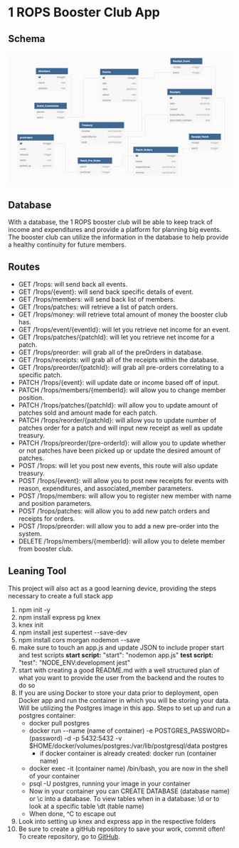 # 1 ROPS Booster Club App

## Schema
![Schema Image](./data/schema.png)

## Database
With a database, the 1 ROPS booster club will be able to keep track of income and expenditures and provide a platform for planning big events. The booster club can utilize the information in the database to help provide a healthy continuity for future members.

## Routes
* GET /1rops: will send back all events.
* GET /1rops/{event}: will send back specific details of event.
* GET /1rops/members: will send back list of members.
* GET /1rops/patches: will retrieve a list of patch orders.
* GET /1rops/money: will retrieve total amount of money the booster club has.
* GET /1rops/event/{eventId}: will let you retrieve net income for an event.
* GET /1rops/patches/{patchId}: will let you retrieve net income for a patch.
* GET /1rops/preorder: will grab all of the preOrders in database.
* GET /1rops/receipts: will grab all of the receipts within the database.
* GET /1rops/preorder/{patchId}: will grab all pre-orders correlating to a specific patch.
* PATCH /1rops/{event}: will update date or income based off of input.
* PATCH /1rops/members/{memberId}: will allow you to change member position.
* PATCH /1rops/patches/{patchId}: will allow you to update amount of patches sold and amount made for each patch.
* PATCH /1rops/reorder/{patchId}: will allow you to update number of patches order for a patch and will input new receipt as well as update treasury.
* PATCH /1rops/preorder/{pre-orderId}: will allow you to update whether or not patches have been picked up or update the desired amount of patches.
* POST /1rops: will let you post new events, this route will also update treasury.
* POST /1rops/{event}: will allow you to post new receipts for events with reason, expenditures, and associated_member parameters.
* POST /1rops/members: will allow you to register new member with name and position parameters.
* POST /1rops/patches: will allow you to add new patch orders and receipts for orders.
* POST /1rops/preorder: will allow you to add a new pre-order into the system.
* DELETE /1rops/members/{memberId}: will allow you to delete member from booster club.

## Leaning Tool
This project will also act as a good learning device, providing the steps necessary to create a full stack app
1. npm init -y
2. npm install express pg knex
3. knex init
4. npm install jest supertest --save-dev
5. npm install cors morgan nodemon --save
6. make sure to touch an app.js and update JSON to include proper start and test scripts **start script:** "start": "nodemon app.js" **test script:** "test": "NODE_ENV:development jest"
7. start with creating a good README.md with a well structured plan of what you want to provide the user from the backend and the routes to do so
8. If you are using Docker to store your data prior to deployment, open Docker app and run the container in which you will be storing your data. Will be utilizing the Postgres image in this app. Steps to set up and run a postgres container:
    * docker pull postgres
    * docker run --name (name of container) -e POSTGRES_PASSWORD=(password) -d -p 5432:5432 -v $HOME/docker/volumes/postgres:/var/lib/postgresql/data postgres
        * if docker container is already created: docker run (container name)
    * docker exec -it (container name) /bin/bash, you are now in the shell of your container
    * psql -U postgres, running your image in your container
    * Now in your container you can CREATE DATABASE (database name) or \c into a database. To view tables when in a database: \d or to look at a specific table \dt (table name)
    * When done, ^C to escape out
9. Look into setting up knex and express app in the respective folders
10. Be sure to create a gitHub repository to save your work, commit often! To create repository, go to [GitHub]('https://github.com').